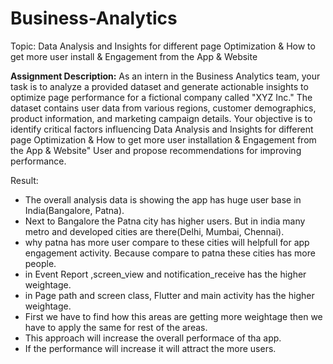 # Business-Analytics

Topic: Data Analysis and Insights for different page Optimization & How to get more user install & Engagement from the App & Website

**Assignment Description:**
    As an intern in the Business Analytics team, your task is to analyze a provided dataset and generate actionable insights to optimize page performance 
    for a fictional company called "XYZ Inc." The dataset contains user data from various regions, customer demographics, product information, and marketing campaign details. 
    Your objective is to identify critical factors influencing Data Analysis and Insights for different page Optimization & How to get more user installation & Engagement from the App & Website" 
    User and propose recommendations for improving performance.


Result: 
* The overall analysis data is showing the app has huge user base in India(Bangalore, Patna).
* Next to Bangalore the Patna city has higher users. But in india many metro and developed cities are there(Delhi, Mumbai, Chennai).
* why patna has more user compare to these cities will helpfull for app engagement activity. Because compare to patna these cities has 
  more people.
* in Event Report ,screen_view and notification_receive has the higher weightage.
* in Page path and screen class, Flutter and main activity has the higher weightage.
* First we have to find how this areas are getting more weightage then we have 
  to apply the same for rest of the areas.
*  This approach will increase the overall performace of tha app.
*  If the performance will increase it will attract the more users.
  
    
